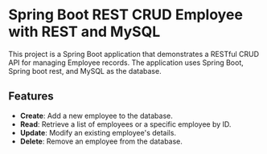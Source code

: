 # Spring Boot REST CRUD Employee with REST and MySQL

This project is a Spring Boot application that demonstrates a RESTful CRUD API for managing Employee records. The application uses Spring Boot, Spring boot rest, and MySQL as the database.

## Features

- **Create**: Add a new employee to the database.
- **Read**: Retrieve a list of employees or a specific employee by ID.
- **Update**: Modify an existing employee's details.
- **Delete**: Remove an employee from the database.

